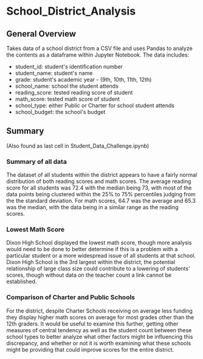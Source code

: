 # School_District_Analysis

## General Overview

Takes data of a school district from a CSV file and uses Pandas to analyze the contents as a dataframe within Jupyter Notebook. The data includes:
* student_id: student's identification number
* student_name: student's name
* grade: student's academic year - (9th, 10th, 11th, 12th)
* school_name: school the student attends
* reading_score: tested reading score of student
* math_score: tested math score of student
* school_type: either Public or Charter for school student attends
* school_budget: the school's budget

## Summary
(Also found as last cell in Student_Data_Challenge.ipynb)

### Summary of all data

The dataset of all students within the district appears to have a fairly normal distribution of both reading scores and math scores. The average reading score for all students was 72.4 with the median being 73, with most of the data points being clustered within the 25% to 75% percentiles judging from the the standard deviation. For math scores, 64.7 was the average and 65.3 was the median, with the data being in a similar range as the reading scores.

### Lowest Math Score

Dixon High School displayed the lowest math score, though more analysis would need to be done to better determine if this is a problem with a particular student or a more widespread issue of all students at that school. Dixon High School is the 3rd largest within the district, the potential relationship of large class size could contribute to a lowering of students' scores, though without data on the teacher count a link cannot be established.

### Comparison of Charter and Public Schools

For the district, despite Charter Schools receiving on average less funding they display higher math scores on average for most grades other than the 12th graders. It would be useful to examine this further, getting other measures of central tendency as well as the student count between these school types to better analyze what other factors might be influencing this discrepancy, and whether or not it is worth examining what these schools might be providing that could improve scores for the entire district.
